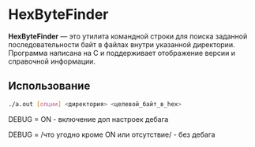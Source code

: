 # HexByteFinder

**HexByteFinder** — это утилита командной строки для поиска заданной последовательности байт в файлах внутри указанной директории. Программа написана на C и поддерживает отображение версии и справочной информации.

## Использование

```bash
./a.out [опции] <директория> <целевой_байт_в_hex>
```

DEBUG = ON - включение доп настроек дебага

DEBUG = /что угодно кроме ON или отсутствие/ - без дебага
